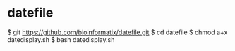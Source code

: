 # datefile
$ git https://github.com/bioinformatix/datefile.git
$ cd datefile 
$ chmod a+x datedisplay.sh
$ bash datedisplay.sh
